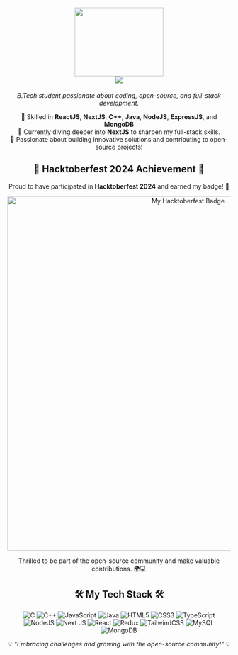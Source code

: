 <h1 align="center">
<img src="https://github.com/Jomonh/Jomonh/blob/main/Assets/Programmer.gif" height="155" width="200" align="middle"/>  <br>  <img src="https://readme-typing-svg.herokuapp.com/?font=Righteous&size=35&&&color=62dafc&center=true&vCenter=true&width=500&height=70&duration=2500&lines=Hi+There+!+;+I'm+Suraj+Bhardwaj+!;" />
</h1><p align="center"> <em>B.Tech student passionate about coding, open-source, and full-stack development.</em> </p> <p align="center"> 🔹 Skilled in <b>ReactJS</b>, <b>NextJS</b>, <b>C++</b>, <b>Java</b>, <b>NodeJS</b>, <b>ExpressJS</b>, and <b>MongoDB</b> <br> 🔹 Currently diving deeper into <b>NextJS</b> to sharpen my full-stack skills. <br> 🔹 Passionate about building innovative solutions and contributing to open-source projects! </p>
<h2 align="center">🎉 Hacktoberfest 2024 Achievement 🎉</h2> <p align="center"> Proud to have participated in <b>Hacktoberfest 2024</b> and earned my badge! 🏅 </p> <p align="center"> <a href="https://www.holopin.io/@rishabxbhardwaj#badges"> <img src="https://holopin.me/rishabxbhardwaj" alt="My Hacktoberfest Badge" width="800"> </a> </p>
<p align="center"> Thrilled to be part of the open-source community and make valuable contributions. 🌍💻 </p> <h2 align="center">🛠️ My Tech Stack 🛠️</h2> <p align="center"> <img src="https://img.shields.io/badge/c-%2300599C.svg?style=flat-square&logo=c&logoColor=white" alt="C"> <img src="https://img.shields.io/badge/c++-%2300599C.svg?style=flat-square&logo=c%2B%2B&logoColor=white" alt="C++"> <img src="https://img.shields.io/badge/javascript-%23323330.svg?style=flat-square&logo=javascript&logoColor=%23F7DF1E" alt="JavaScript"> <img src="https://img.shields.io/badge/java-%23ED8B00.svg?style=flat-square&logo=openjdk&logoColor=white" alt="Java"> <img src="https://img.shields.io/badge/html5-%23E34F26.svg?style=flat-square&logo=html5&logoColor=white" alt="HTML5"> <img src="https://img.shields.io/badge/css3-%231572B6.svg?style=flat-square&logo=css3&logoColor=white" alt="CSS3"> <img src="https://img.shields.io/badge/typescript-%23007ACC.svg?style=flat-square&logo=typescript&logoColor=white" alt="TypeScript"> <img src="https://img.shields.io/badge/node.js-6DA55F?style=flat-square&logo=node.js&logoColor=white" alt="NodeJS"> <img src="https://img.shields.io/badge/Next-black?style=flat-square&logo=next.js&logoColor=white" alt="Next JS"> <img src="https://img.shields.io/badge/react-%2320232a.svg?style=flat-square&logo=react&logoColor=%2361DAFB" alt="React"> <img src="https://img.shields.io/badge/redux-%23593d88.svg?style=flat-square&logo=redux&logoColor=white" alt="Redux"> <img src="https://img.shields.io/badge/tailwindcss-%2338B2AC.svg?style=flat-square&logo=tailwind-css&logoColor=white" alt="TailwindCSS"> <img src="https://img.shields.io/badge/mysql-4479A1.svg?style=flat-square&logo=mysql&logoColor=white" alt="MySQL"> <img src="https://img.shields.io/badge/MongoDB-%234ea94b.svg?style=flat-square&logo=mongodb&logoColor=white" alt="MongoDB"> </p> <p align="center"> 💡 <i>"Embracing challenges and growing with the open-source community!"</i> 💡 </p>
